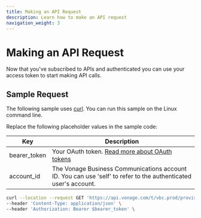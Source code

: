 ```yaml
---
title: Making an API Request
description: Learn how to make an API request
navigation_weight: 3
---
```


# Making an API Request

Now that you've subscribed to APIs and authenticated you can use your access token to start making API calls.

## Sample Request

The following sample uses [curl](https://curl.haxx.se/). You can run this sample on the Linux command line.

Replace the following placeholder values in the sample code:

| Key        | Description                                                                                            |
|------------|--------------------------------------------------------------------------------------------------------|
| bearer_token | Your OAuth token. [Read more about OAuth tokens](https://developer.nexmo.com/vonage-business-cloud/vbc-apis/getting-started/authentication) |
| account_id | The Vonage Business Communications account ID. You can use 'self' to refer to the authenticated user's account. |

``` bash
curl --location --request GET 'https://api.vonage.com/t/vbc.prod/provisioning/api/accounts/$account_id/account' \
--header 'Content-Type: application/json' \
--header 'Authorization: Bearer $bearer_token' \
```

